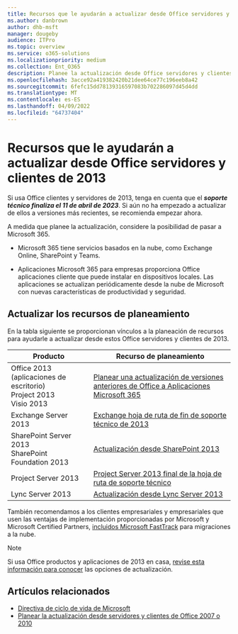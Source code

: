 ```yaml
---
title: Recursos que le ayudarán a actualizar desde Office servidores y clientes de 2013
ms.author: danbrown
author: dhb-msft
manager: dougeby
audience: ITPro
ms.topic: overview
ms.service: o365-solutions
ms.localizationpriority: medium
ms.collection: Ent_O365
description: Planee la actualización desde Office servidores y clientes de 2013, ya que el soporte técnico finaliza el 11 de abril de 2023.
ms.openlocfilehash: 3acce92a419382420b21dee64ce77c196eeb8a42
ms.sourcegitcommit: 6fefc15dd78139316597083b702286097d45d4dd
ms.translationtype: MT
ms.contentlocale: es-ES
ms.lasthandoff: 04/09/2022
ms.locfileid: "64737404"
---
```

# <a name="resources-to-help-you-upgrade-from-office-2013-clients-and-servers"></a>Recursos que le ayudarán a actualizar desde Office servidores y clientes de 2013

Si usa Office clientes y servidores de 2013, tenga en cuenta que el ***soporte técnico finaliza el 11 de abril de 2023***. Si aún no ha empezado a actualizar de ellos a versiones más recientes, se recomienda empezar ahora.

A medida que planee la actualización, considere la posibilidad de pasar a Microsoft 365.

- Microsoft 365 tiene servicios basados en la nube, como Exchange Online, SharePoint y Teams.

- Aplicaciones Microsoft 365 para empresas proporciona Office aplicaciones cliente que puede instalar en dispositivos locales. Las aplicaciones se actualizan periódicamente desde la nube de Microsoft con nuevas características de productividad y seguridad.

## <a name="upgrade-planning-resources"></a>Actualizar los recursos de planeamiento

En la tabla siguiente se proporcionan vínculos a la planeación de recursos para ayudarle a actualizar desde estos Office servidores y clientes de 2013.

|Producto|Recurso de planeamiento|
|---|---|
|Office 2013 (aplicaciones de escritorio)<br/>Project 2013<br/>Visio 2013|[Planear una actualización de versiones anteriores de Office a Aplicaciones Microsoft 365](/deployoffice/endofsupport/plan-upgrade-older-versions-office.md)|
|Exchange Server 2013|[Exchange hoja de ruta de fin de soporte técnico de 2013](exchange-2013-end-of-support.md)|
|SharePoint Server 2013 <br/> SharePoint Foundation 2013|[Actualización desde SharePoint 2013](upgrade-from-sharepoint-2013.md)|
|Project Server 2013|[Project Server 2013 final de la hoja de ruta de soporte técnico](project-server-2013-end-of-support.md)|
|Lync Server 2013|[Actualización desde Lync Server 2013](upgrade-from-lync-2013.md)|

También recomendamos a los clientes empresariales y empresariales que usen las ventajas de implementación proporcionadas por Microsoft y Microsoft Certified Partners, [incluidos Microsoft FastTrack](https://www.microsoft.com/fasttrack) para migraciones a la nube.

> [!NOTE]
> Si usa Office productos y aplicaciones de 2013 en casa, [revise esta información para conocer](plan-upgrade-previous-versions-office.md#im-a-home-user-what-do-i-do) las opciones de actualización.

## <a name="related-articles"></a>Artículos relacionados

- [Directiva de ciclo de vida de Microsoft](/lifecycle/)
- [Planear la actualización desde servidores y clientes de Office 2007 o 2010](plan-upgrade-previous-versions-office.md)
